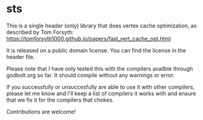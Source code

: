 # sts
This is a single header (only) library that does vertex cache optimization, as described by Tom Forsyth: https://tomforsyth1000.github.io/papers/fast_vert_cache_opt.html

It is released on a public domain license. You can find the license in the header file.

Please note that I have only tested this with the compilers availble through godbolt.org so far. It should compile without any warnings or error.

If you successfully or unsuccesfully are able to use it with other compilers, please let me know and I'll keep a list of compilers it works with and ensure that we fix it for the compilers that chokes.

Contributions are welcome!
